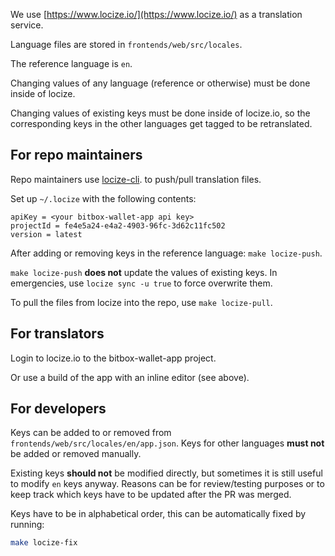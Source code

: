 We use [https://www.locize.io/](https://www.locize.io/) as a translation service.

Language files are stored in `frontends/web/src/locales`.

The reference language is `en`.

Changing values of any language (reference or otherwise) must be done inside of locize.

Changing values of existing keys must be done inside of locize.io, so the corresponding keys in the
other languages get tagged to be retranslated.

## For repo maintainers

Repo maintainers use [locize-cli](https://github.com/locize/locize-cli). to push/pull translation
files.

Set up `~/.locize` with the following contents:

```
apiKey = <your bitbox-wallet-app api key>
projectId = fe4e5a24-e4a2-4903-96fc-3d62c11fc502
version = latest
```

After adding or removing keys in the reference language: `make locize-push`.

`make locize-push` **does not** update the values of existing keys. In emergencies, use
`locize sync -u true` to force overwrite them.

To pull the files from locize into the repo, use `make locize-pull`.

## For translators

Login to locize.io to the bitbox-wallet-app project.

Or use a build of the app with an inline editor (see above).

## For developers

Keys can be added to or removed from `frontends/web/src/locales/en/app.json`. Keys for other
languages **must not** be added or removed manually.

Existing keys **should not** be modified directly, but sometimes it is still useful to modify `en` keys
anyway. Reasons can be for review/testing purposes or to keep track which keys have to be updated
after the PR was merged.

Keys have to be in alphabetical order, this can be automatically fixed by running:

```bash
make locize-fix
```
